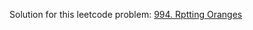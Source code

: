 Solution for this leetcode problem: [994. Rptting Oranges](https://leetcode.com/problems/rotting-oranges/)
